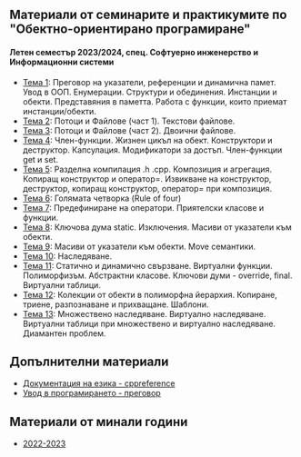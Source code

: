 ## Материали от семинарите и практикумите по "Обектно-ориентирано програмиране"
#### Летен семестър 2023/2024, спец. Софтуерно инженерство и Информационни системи

- [Тема 1](./Sem.%2001): Преговор на указатели, референции и динамична памет. Увод в ООП. Енумерации. Структури и обединения. Инстанции и обекти. Представяния в паметта. Работа с функции, които приемат инстанции/обекти.
- [Тема 2](./Sem.%2002): Потоци и Файлове (част 1). Текстови файлове.
- [Тема 3](./Sem.%2003): Потоци и Файлове (част 2). Двоични файлове.
- [Тема 4](./Sem.%2004): Член-функции. Жизнен цикъл на обект. Конструктори и деструктор. Капсулация. Модификатори за достъп. Член-функции get и set.
- [Тема 5](./Sem.%2005): Разделна компилация .h .cpp. Композиция и агрегация. Копиращ конструктор и оператор=. Извикване на конструктор, деструктор, копиращ конструктор, оператор= при композиция.
- [Тема 6](./Sem.%2006): Голямата четворка (Rule of four)
- [Тема 7](./Sem.%2007): Предефиниране на оператори. Приятелски класове и функции.
- [Тема 8](./Sem.%2008): Ключова дума static. Изключения. Масиви от указатели към обекти.
- [Тема 9](./Sem.%2009): Масиви от указатели към обекти. Move семантики.
- [Тема 10](./Sem.%2010): Наследяване.
- [Тема 11](./Sem.%2011): Статично и динамично свързване. Виртуални функции. Полиморфизъм. Абстрактни класове. Ключови думи - override, final. Виртуални таблици.
- [Тема 12](./Sem.%2012): Колекции от обекти в полиморфна йерархия. Копиране, триене, разпознаване и прихващане. Шаблони.
- [Тема 13](./Sem.%2013): Множествено наследяване. Виртуално наследяване. Виртуални таблици при множествено и виртуално наследяване. Диамантен проблем.

## Допълнителни материали
- [Документация на езика - cppreference](https://en.cppreference.com/w/)
- [Увод в програмирането - преговор](https://github.com/GeorgiTerziev02/Introduction_to_programming_FMI)

## Материали от минали години
- [2022-2023](https://github.com/GeorgiTerziev02/Object-oriented_programming_FMI/tree/2022-2023)
